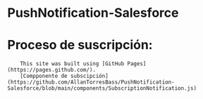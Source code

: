 # PushNotification-Salesforce

# Proceso de suscripción: 
        This site was built using [GitHub Pages](https://pages.github.com/).
        [Compponente de subscipción] (https://github.com/AllanTorresBass/PushNotification-Salesforce/blob/main/components/SubscriptionNotification.js)
